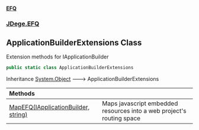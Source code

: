 #### [EFQ](index.md 'index')
### [JDege.EFQ](JDege_EFQ.md 'JDege.EFQ')
## ApplicationBuilderExtensions Class
Extension methods for IApplicationBuilder  
```csharp
public static class ApplicationBuilderExtensions
```

Inheritance [System.Object](https://docs.microsoft.com/en-us/dotnet/api/System.Object 'System.Object') &#129106; ApplicationBuilderExtensions  

| Methods | |
| :--- | :--- |
| [MapEFQ(IApplicationBuilder, string)](ApplicationBuilderExtensions_MapEFQ_kXYHaONkTlKzZRiyqaaLOg.md 'JDege.EFQ.ApplicationBuilderExtensions.MapEFQ(Microsoft.AspNetCore.Builder.IApplicationBuilder, string)') | Maps javascript embedded resources into a web project's routing space<br/> |
